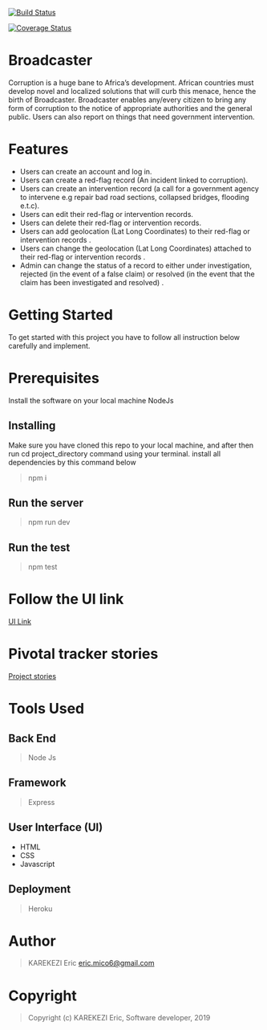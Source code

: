 [![Build Status](https://travis-ci.org/Skemc/Broadcaster.svg?branch=develop)](https://travis-ci.org/Skemc/Broadcaster)

[![Coverage Status](https://coveralls.io/repos/github/Skemc/Broadcaster/badge.svg?branch=develop)](https://coveralls.io/github/Skemc/Broadcaster?branch=develop)


# Broadcaster
Corruption is a huge bane to Africa’s development. African countries must develop novel and
localized solutions that will curb this menace, hence the birth of Broadcaster. Broadcaster
enables any/every citizen to bring any form of corruption to the notice of appropriate authorities
and the general public. Users can also report on things that need government intervention.

# Features

- Users can create an account and log in.
- Users can create a red-flag record (An incident linked to corruption).
- Users can create an intervention record (a call for a government agency to intervene e.g
repair bad road sections, collapsed bridges, flooding e.t.c).
- Users can edit their red-flag or intervention records.
- Users can delete their red-flag or intervention records.
- Users can add geolocation (Lat Long Coordinates) to their red-flag or intervention
records .
- Users can change the geolocation (Lat Long Coordinates) attached to their red-flag or
intervention records .
- Admin can change the status of a record to either under investigation, rejected (in the
event of a false claim) or resolved (in the event that the claim has been investigated and
resolved) .

# Getting Started
To get started with this project you have to follow all instruction below carefully and implement.

# Prerequisites
Install the software on your local machine NodeJs


## Installing
Make sure you have cloned this repo to your local machine, and after then run cd project_directory command using your terminal. install all dependencies by this command below

> npm i
## Run the server
> npm run dev
## Run the test
> npm test

# Follow the UI link

[UI Link](https://skemc.github.io/Broadcaster/UI/)

# Pivotal tracker stories
[Project stories](https://www.pivotaltracker.com/n/projects/2411782)

# Tools Used

## Back End
> Node Js

## Framework
> Express

## User Interface (UI)

- HTML
- CSS
- Javascript

## Deployment
> Heroku

# Author
> KAREKEZI Eric 
> eric.mico6@gmail.com
 
# Copyright
> Copyright (c) KAREKEZI Eric, Software developer, 2019

